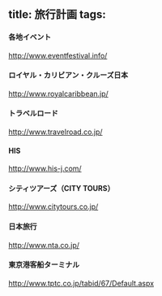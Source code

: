 title: 旅行計画
tags:
---

#### 各地イベント

http://www.eventfestival.info/

#### ロイヤル・カリビアン・クルーズ日本

http://www.royalcaribbean.jp/

#### トラベルロード

http://www.travelroad.co.jp/

#### HIS

http://www.his-j.com/

#### シティツアーズ（CITY TOURS）

http://www.citytours.co.jp/

#### 日本旅行

http://www.nta.co.jp/

#### 東京港客船ターミナル

http://www.tptc.co.jp/tabid/67/Default.aspx

